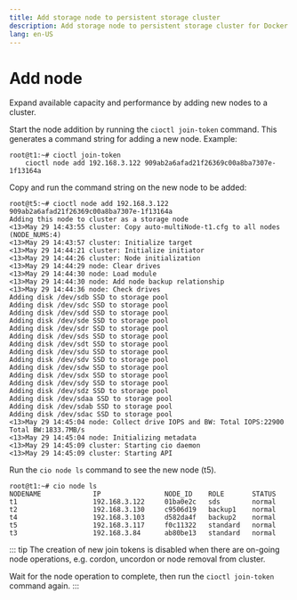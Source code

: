 ```yaml
---
title: Add storage node to persistent storage cluster
description: Add storage node to persistent storage cluster for Docker Swarm and Kubernetes
lang: en-US
---
```


# Add node

Expand available capacity and performance by adding new nodes to a cluster. 

Start the node addition by running the `cioctl join-token` command. This generates a command string for adding a new node. Example:
```
root@t1:~# cioctl join-token
    cioctl node add 192.168.3.122 909ab2a6afad21f26369c00a8ba7307e-1f13164a
```

Copy and run the command string on the new node to be added:
```
root@t5:~# cioctl node add 192.168.3.122 909ab2a6afad21f26369c00a8ba7307e-1f13164a
Adding this node to cluster as a storage node
<13>May 29 14:43:55 cluster: Copy auto-multiNode-t1.cfg to all nodes (NODE_NUMS:4)
<13>May 29 14:43:57 cluster: Initialize target
<13>May 29 14:44:21 cluster: Initialize initiator
<13>May 29 14:44:26 cluster: Node initialization
<13>May 29 14:44:29 node: Clear drives
<13>May 29 14:44:30 node: Load module
<13>May 29 14:44:30 node: Add node backup relationship
<13>May 29 14:44:36 node: Check drives
Adding disk /dev/sdb SSD to storage pool
Adding disk /dev/sdc SSD to storage pool
Adding disk /dev/sdd SSD to storage pool
Adding disk /dev/sde SSD to storage pool
Adding disk /dev/sdr SSD to storage pool
Adding disk /dev/sds SSD to storage pool
Adding disk /dev/sdt SSD to storage pool
Adding disk /dev/sdu SSD to storage pool
Adding disk /dev/sdv SSD to storage pool
Adding disk /dev/sdw SSD to storage pool
Adding disk /dev/sdx SSD to storage pool
Adding disk /dev/sdy SSD to storage pool
Adding disk /dev/sdz SSD to storage pool
Adding disk /dev/sdaa SSD to storage pool
Adding disk /dev/sdab SSD to storage pool
Adding disk /dev/sdac SSD to storage pool
<13>May 29 14:45:04 node: Collect drive IOPS and BW: Total IOPS:22900  Total BW:1833.7MB/s
<13>May 29 14:45:04 node: Initializing metadata
<13>May 29 14:45:09 cluster: Starting cio daemon
<13>May 29 14:45:09 cluster: Starting API
```

Run the `cio node ls` command to see the new node (t5).
```
root@t1:~# cio node ls
NODENAME             IP                NODE_ID    ROLE       STATUS
t1                   192.168.3.122     01ba0e2c   sds        normal
t2                   192.168.3.130     c9506d19   backup1    normal
t4                   192.168.3.103     d582da4f   backup2    normal
t5                   192.168.3.117     f0c11322   standard   normal
t3                   192.168.3.84      ab80be13   standard   normal
```

::: tip
The creation of new join tokens is disabled when there are on-going node operations, e.g. cordon, uncordon or node removal from cluster.

Wait for the node operation to complete, then run the `cioctl join-token` command again.
:::
